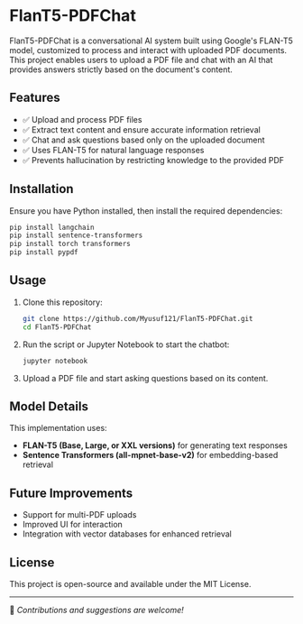 # FlanT5-PDFChat

FlanT5-PDFChat is a conversational AI system built using Google's FLAN-T5 model, customized to process and interact with uploaded PDF documents. This project enables users to upload a PDF file and chat with an AI that provides answers strictly based on the document's content.

## Features
- ✅ Upload and process PDF files
- ✅ Extract text content and ensure accurate information retrieval
- ✅ Chat and ask questions based only on the uploaded document
- ✅ Uses FLAN-T5 for natural language responses
- ✅ Prevents hallucination by restricting knowledge to the provided PDF

## Installation
Ensure you have Python installed, then install the required dependencies:

```sh
pip install langchain
pip install sentence-transformers
pip install torch transformers
pip install pypdf
```

## Usage
1. Clone this repository:
   ```sh
   git clone https://github.com/Myusuf121/FlanT5-PDFChat.git
   cd FlanT5-PDFChat
   ```

2. Run the script or Jupyter Notebook to start the chatbot:
   ```sh
   jupyter notebook
   ```

3. Upload a PDF file and start asking questions based on its content.

## Model Details
This implementation uses:
- **FLAN-T5 (Base, Large, or XXL versions)** for generating text responses
- **Sentence Transformers (all-mpnet-base-v2)** for embedding-based retrieval

## Future Improvements
- Support for multi-PDF uploads
- Improved UI for interaction
- Integration with vector databases for enhanced retrieval

## License
This project is open-source and available under the MIT License.

---

🚀 *Contributions and suggestions are welcome!*

